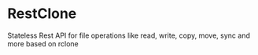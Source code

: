 # RestClone
Stateless Rest API for file operations like read, write, copy, move, sync and more based on rclone
